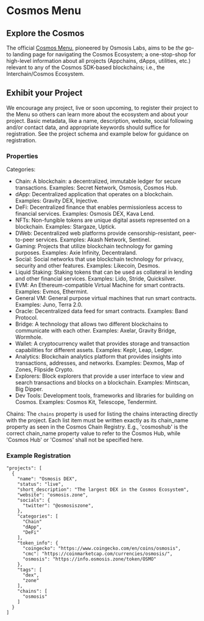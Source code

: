 # Cosmos Menu

## Explore the Cosmos

The official [Cosmos Menu](https://cosmos-menu-15cf62f9744e4a7cce5bcfb140.webflow.io/), pioneered by Osmosis Labs, aims to be *the* go-to landing page for navigating the Cosmos Ecosystem; a one-stop-shop for high-level information about all projects (Appchains, dApps, utilities, etc.) relevant to any of the Cosmos SDK-based blockchains; i.e., the Interchain/Cosmos Ecosystem.

## Exhibit your Project

We encourage any project, live or soon upcoming, to register their project to the Menu so others can learn more about the ecosystem and about your project. Basic metadata, like a name, description, website, social following and/or contact data, and appropriate keywords should suffice for registration. See the project schema and example below for guidance on registration.

### Properties

Categories:
- Chain: A blockchain: a decentralized, immutable ledger for secure transactions. Examples: Secret Network, Osmosis, Cosmos Hub.
- dApp: Decentralized application that operates on a blockchain. Examples: Gravity DEX, Injective.
- DeFi: Decentralized finance that enables permissionless access to financial services. Examples: Osmosis DEX, Kava Lend.
- NFTs: Non-fungible tokens are unique digital assets represented on a blockchain. Examples: Stargaze, Uptick.
- DWeb: Decentralized web platforms provide censorship-resistant, peer-to-peer services. Examples: Akash Network, Sentinel.
- Gaming: Projects that utilize blockchain technology for gaming purposes. Examples: Axie Infinity, Decentraland.
- Social: Social networks that use blockchain technology for privacy, security and other features. Examples: Likecoin, Desmos.
- Liquid Staking: Staking tokens that can be used as collateral in lending and other financial services. Examples: Lido, Stride, Quicksilver.
- EVM: An Ethereum-compatible Virtual Machine for smart contracts. Examples: Evmos, Ethermint.
- General VM: General purpose virtual machines that run smart contracts. Examples: Juno, Terra 2.0.
- Oracle: Decentralized data feed for smart contracts. Examples: Band Protocol.
- Bridge: A technology that allows two different blockchains to communicate with each other. Examples: Axelar, Gravity Bridge, Wormhole.
- Wallet: A cryptocurrency wallet that provides storage and transaction capabilities for different assets. Examples: Keplr, Leap, Ledger.
- Analytics: Blockchain analytics platform that provides insights into transactions, addresses, and networks. Examples: Dexmos, Map of Zones, Flipside Crypto.
- Explorers: Block explorers that provide a user interface to view and search transactions and blocks on a blockchain. Examples: Mintscan, Big Dipper.
- Dev Tools: Development tools, frameworks and libraries for building on Cosmos. Examples: Cosmos Kit, Telescope, Tendermint.

Chains: The `chains` property is used for listing the chains interacting directly with the project. Each list item must be written exactly as its chain_name property as seen in the Cosmos Chain Registry. E.g., 'cosmoshub' is the correct chain_name property value to refer to the Cosmos Hub, while 'Cosmos Hub' or 'Cosmos' shall not be specified here.

### Example Registration

```
"projects": [
  {
    "name": "Osmosis DEX",
    "status": "live",
    "short_description": "The largest DEX in the Cosmos Ecosystem",
    "website": "osmosis.zone",
    "socials": {
      "twitter": "@osmosiszone",
    },
    "categories": [
      "Chain"
      "dApp",
      "DeFi"
    ],
    "token_info": {
      "coingecko": "https://www.coingecko.com/en/coins/osmosis",
      "cmc": "https://coinmarketcap.com/currencies/osmosis/",
      "osmosis": "https://info.osmosis.zone/token/OSMO"
    },
    "tags": [
      "dex",
      "zone"
    ],
    "chains": [
      "osmosis"
    ]
  }
]
```
